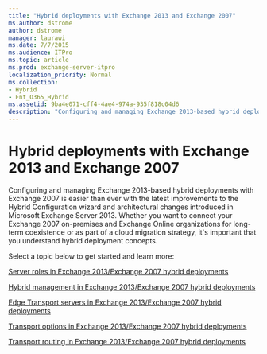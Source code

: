 ```yaml
---
title: "Hybrid deployments with Exchange 2013 and Exchange 2007"
ms.author: dstrome
author: dstrome
manager: laurawi
ms.date: 7/7/2015
ms.audience: ITPro
ms.topic: article
ms.prod: exchange-server-itpro
localization_priority: Normal
ms.collection:
- Hybrid
- Ent_O365_Hybrid
ms.assetid: 9ba4e071-cff4-4ae4-974a-935f818c04d6
description: "Configuring and managing Exchange 2013-based hybrid deployments with Exchange 2007 is easier than ever with the latest improvements to the Hybrid Configuration wizard and architectural changes introduced in Microsoft Exchange Server 2013. Whether you want to connect your Exchange 2007 on-premises and Exchange Online organizations for long-term coexistence or as part of a cloud migration strategy, it's important that you understand hybrid deployment concepts."
---
```


# Hybrid deployments with Exchange 2013 and Exchange 2007

Configuring and managing Exchange 2013-based hybrid deployments with Exchange 2007 is easier than ever with the latest improvements to the Hybrid Configuration wizard and architectural changes introduced in Microsoft Exchange Server 2013. Whether you want to connect your Exchange 2007 on-premises and Exchange Online organizations for long-term coexistence or as part of a cloud migration strategy, it's important that you understand hybrid deployment concepts.
  
Select a topic below to get started and learn more:
  
[Server roles in Exchange 2013/Exchange 2007 hybrid deployments](server-roles.md)
  
[Hybrid management in Exchange 2013/Exchange 2007 hybrid deployments](hybrid-management.md)
  
[Edge Transport servers in Exchange 2013/Exchange 2007 hybrid deployments](edge-transport-serverrs.md)
  
[Transport options in Exchange 2013/Exchange 2007 hybrid deployments](transport-options.md)
  
[Transport routing in Exchange 2013/Exchange 2007 hybrid deployments](transport-routing.md)
  

